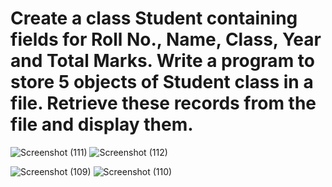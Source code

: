 #  Create a class Student containing fields for Roll No., Name, Class, Year and Total Marks. Write a program to store 5 objects of Student class in a file. Retrieve these  records from the file and display them.

![Screenshot (111)](https://github.com/user-attachments/assets/78413c74-62b5-4f1f-8b5a-ab19b186f069)
![Screenshot (112)](https://github.com/user-attachments/assets/966af1bb-1089-4685-9e2e-70a5bc110503)


![Screenshot (109)](https://github.com/user-attachments/assets/37cee36f-1de9-4146-82ef-78cd8779441d)
![Screenshot (110)](https://github.com/user-attachments/assets/381bd946-f833-4164-b0a2-f0915d5be8b2)
